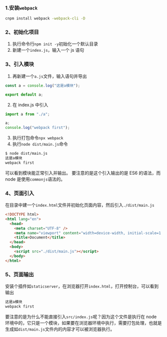 ### 1.安装`webpack`

```bash
cnpm install webpack -webpack-cli -D
```

### 2、初始化项目

1. 执行命令行`npm init -y`初始化一个默认目录
2. 新建一个`index.js`，输入一个 js 语句

### 3、引入模块

1. 再新建一个`a.js`文件，输入语句并导出

```js
const a = console.log("这是a模块");

export default a;
```

2. 在 index.js 中引入

```js
import a from "./a";

a;
console.log("webpack first");
```

3. 执行打包命令`npx webpack`
4. 执行`node dist/main.js`命令

```bash
$ node dist/main.js
这是a模块
webpack first
```

可以看到模块能正常引入并输出。
要注意的是这个引入输出的是 ES6 的语法，而 node 是使用`commonjs`语法的。

### 4、页面引入

在目录中建一个`index.html`文件并初始化页面内容，然后引入`./dist/main.js`

```html
<!DOCTYPE html>
<html lang="en">
  <head>
    <meta charset="UTF-8" />
    <meta name="viewport" content="width=device-width, initial-scale=1.0" />
    <title>Document</title>
  </head>
  <body>
    <script src="./dist/main.js"></script>
  </body>
</html>
```

### 5、页面输出

安装个插件如`staticserver`，在浏览器打开`index.html`，打开控制台，可以看到输出

```bash
这是a模块
webpack first
```

要注意的是为什么不能直接引入`src/index.js`呢？因为这个文件是执行在 node 环境中的，它只是一个模块，如果要在浏览器环境中执行，需要打包处理，也就是生成如`dist/main.js`文件内的内容才可以被浏览器执行。
